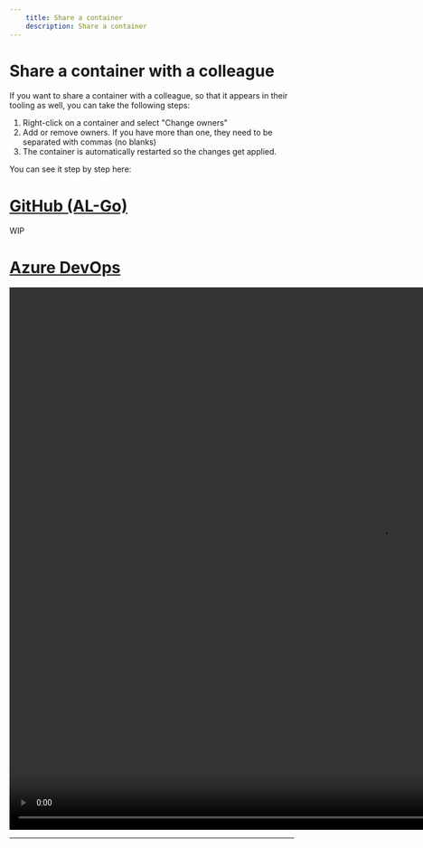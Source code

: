```yaml
---
    title: Share a container
    description: Share a container
---
```


# Share a container with a colleague

If you want to share a container with a colleague, so that it appears in their tooling as well, you can take the following steps:

1. Right-click on a container and select "Change owners"
1. Add or remove owners. If you have more than one, they need to be separated with commas (no blanks)
1. The container is automatically restarted so the changes get applied.

You can see it step by step here:

# [**GitHub (AL-Go)**](#tab/github)
WIP

# [**Azure DevOps**](#tab/azdevops)

<video width="1312px" height="960px" controls>
  <source src="../media/vsc-extension-owners.mp4" type="video/mp4">
  Your browser does not support the video tag.
</video>

---
